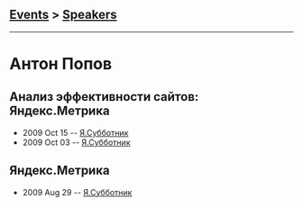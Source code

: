 ## [Events](../README.md) > [Speakers](../speakers.md)
---

# Антон Попов

## Анализ эффективности сайтов: Яндекс.Метрика
- 2009 Oct 15 -- [Я.Субботник](https://events.yandex.ru/lib/talks/772/)    
- 2009 Oct 03 -- [Я.Субботник](https://events.yandex.ru/lib/talks/760/)    
## Яндекс.Метрика
- 2009 Aug 29 -- [Я.Субботник](https://events.yandex.ru/lib/talks/741/)    
